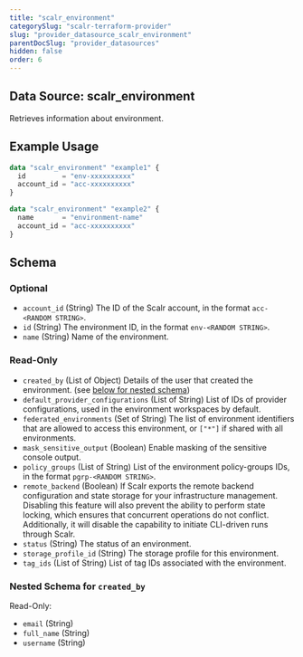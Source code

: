 ```yaml
---
title: "scalr_environment"
categorySlug: "scalr-terraform-provider"
slug: "provider_datasource_scalr_environment"
parentDocSlug: "provider_datasources"
hidden: false
order: 6
---
```

## Data Source: scalr_environment

Retrieves information about environment.

## Example Usage

```terraform
data "scalr_environment" "example1" {
  id         = "env-xxxxxxxxxx"
  account_id = "acc-xxxxxxxxxx"
}

data "scalr_environment" "example2" {
  name       = "environment-name"
  account_id = "acc-xxxxxxxxxx"
}
```

<!-- schema generated by tfplugindocs -->
## Schema

### Optional

- `account_id` (String) The ID of the Scalr account, in the format `acc-<RANDOM STRING>`.
- `id` (String) The environment ID, in the format `env-<RANDOM STRING>`.
- `name` (String) Name of the environment.

### Read-Only

- `created_by` (List of Object) Details of the user that created the environment. (see [below for nested schema](#nestedatt--created_by))
- `default_provider_configurations` (List of String) List of IDs of provider configurations, used in the environment workspaces by default.
- `federated_environments` (Set of String) The list of environment identifiers that are allowed to access this environment, or `["*"]` if shared with all environments.
- `mask_sensitive_output` (Boolean) Enable masking of the sensitive console output.
- `policy_groups` (List of String) List of the environment policy-groups IDs, in the format `pgrp-<RANDOM STRING>`.
- `remote_backend` (Boolean) If Scalr exports the remote backend configuration and state storage for your infrastructure management. Disabling this feature will also prevent the ability to perform state locking, which ensures that concurrent operations do not conflict. Additionally, it will disable the capability to initiate CLI-driven runs through Scalr.
- `status` (String) The status of an environment.
- `storage_profile_id` (String) The storage profile for this environment.
- `tag_ids` (List of String) List of tag IDs associated with the environment.

<a id="nestedatt--created_by"></a>
### Nested Schema for `created_by`

Read-Only:

- `email` (String)
- `full_name` (String)
- `username` (String)
